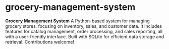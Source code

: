 # grocery-management-system
**Grocery Management System**  A Python-based system for managing grocery stores, focusing on inventory, sales, and customer data. It includes features for catalog management, order processing, and sales reporting, all with a user-friendly interface. Built with SQLite for efficient data storage and retrieval. Contributions welcome!
